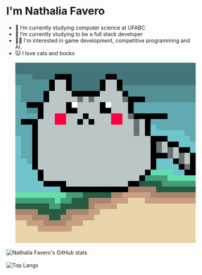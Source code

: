
# I'm Nathalia Favero 

- 🔭 I’m currently studying computer science at UFABC
- 🌱 I’m currently studying to be a full stack developer
- 👩‍💻 I'm interested in game development, competitive programming and AI.
- 🐱 I love cats and books <br><br>
![gato.png](gato.png)

![Nathalia Favero's GitHub stats](https://github-readme-stats.vercel.app/api?username=FaveroNath&show_icons=true&theme=radical)<br><br>
![Top Langs](https://github-readme-stats.vercel.app/api/top-langs/?username=FaveroNath&layout=compact&theme=radical)
